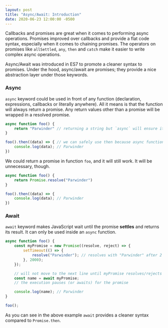 ```yaml
---
layout: post
title: "Async/Await: Introduction"
date: 2020-06-23 12:00:00 -0500
---
```


Callbacks and promises are great when it comes to performing async operations. Promises improved over callbacks and provide a flat code syntax, especially when it comes to chaining promises. The operators on promises like `allSettled`, `any`, `then` and `catch` make it easier to write complex async operations.

Async/Await was introduced in ES7 to promote a cleaner syntax to promises. Under the hood, async/await are promises; they provide a nice abstraction layer under those keywords.

### Async

`async` keyword could be used in front of any function (declaration, expressions, callbacks or literally anywhere). All it means is that the function will always return a promise. Any return values other than a promise will be wrapped in a resolved promise.

```javascript
async function foo() {
    return "Parwinder" // returning a string but `async` will ensure it is wrapped in a promise
}

foo().then((data) => { // we can safely use then because async function foo returns a promise
    console.log(data); // Parwinder
})
```

We could return a promise in function `foo`, and it will still work. It will be unnecessary, though.

```javascript
async function foo() {
    return Promise.resolve("Parwinder")
}

foo().then((data) => {
    console.log(data); // Parwinder
})
```

### Await

`await` keyword makes JavaScript wait until the promise **settles** and returns its result. It can only be used inside an `async` function.

```javascript
async function foo() {
    const myPromise = new Promise((resolve, reject) => {
        setTimeout(() => {
            resolve("Parwinder"); // resolves with "Parwinder" after 2 seconds
        }, 2000);
    });

    // will not move to the next line until myPromise resolves/rejects
    const name = await myPromise;
    // the execution pauses (or awaits) for the promise

    console.log(name); // Parwinder
}

foo();
```

As you can see in the above example `await` provides a cleaner syntax compared to `Promise.then`.

